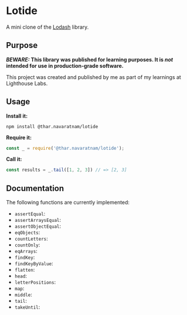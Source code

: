 # Lotide

A mini clone of the [Lodash](https://lodash.com) library.

## Purpose

**_BEWARE:_ This library was published for learning purposes. It is _not_ intended for use in production-grade software.**

This project was created and published by me as part of my learnings at Lighthouse Labs. 

## Usage

**Install it:**

`npm install @thar.navaratnam/lotide`

**Require it:**

```js
const _ = require('@thar.navaratnam/lotide');
```

**Call it:**

```js
const results = _.tail([1, 2, 3]) // => [2, 3]
```

## Documentation

The following functions are currently implemented:

* `assertEqual`: 
* `assertArraysEqual`: 
* `assertObjectEqual`: 
* `eqObjects`: 
* `countLetters`:
* `countOnly`:
* `eqArrays`:
* `findKey`:
* `findKeyByValue`:
* `flatten`:
* `head`:
* `letterPositions`: 
* `map`: 
* `middle`:
* `tail`:
* `takeUntil`:


